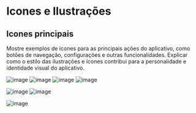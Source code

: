 # Icones e Ilustrações
## Icones principais
Mostre exemplos de ícones para as principais ações do aplicativo, como botões de navegação, configurações e outras funcionalidades. Explicar como o estilo das ilustrações e ícones contribui para a personalidade e identidade visual do aplicativo.

![image](https://github.com/user-attachments/assets/67c1012f-053b-48bb-af9f-f88b2b9629cb) ![image](https://github.com/user-attachments/assets/5d894821-e430-4ad3-a514-50bbfc91915d) ![image](https://github.com/user-attachments/assets/097858ca-6331-4d0d-8c66-1d39ff28c136) ![image](https://github.com/user-attachments/assets/df670984-90c9-40fa-87b4-8632c9ec21de)

![image](https://github.com/user-attachments/assets/92c480a3-db3d-4129-8168-1ecb26e3392f) ![image](https://github.com/user-attachments/assets/1ad3a85d-1bdc-4be0-ba35-e1e325b7aa35)


![image](https://github.com/user-attachments/assets/c9e9a69a-7385-4ac7-ae30-8f93c1c76f94)




